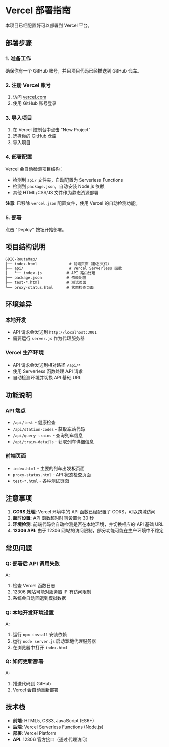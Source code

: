 # Vercel 部署指南

本项目已经配置好可以部署到 Vercel 平台。

## 部署步骤

### 1. 准备工作
确保你有一个 GitHub 账号，并且项目代码已经推送到 GitHub 仓库。

### 2. 注册 Vercel 账号
1. 访问 [vercel.com](https://vercel.com)
2. 使用 GitHub 账号登录

### 3. 导入项目
1. 在 Vercel 控制台中点击 "New Project"
2. 选择你的 GitHub 仓库
3. 导入项目

### 4. 部署配置
Vercel 会自动检测项目结构：
- 检测到 `api/` 文件夹，自动配置为 Serverless Functions
- 检测到 `package.json`，自动安装 Node.js 依赖
- 其他 HTML/CSS/JS 文件作为静态资源部署

**注意**: 已移除 `vercel.json` 配置文件，使用 Vercel 的自动检测功能。

### 5. 部署
点击 "Deploy" 按钮开始部署。

## 项目结构说明

```txt
GDIC-RouteMap/
├── index.html              # 前端页面（静态文件）
├── api/                    # Vercel Serverless 函数
│   └── index.js           # API 路由处理
├── package.json           # 依赖配置
├── test-*.html            # 测试页面
└── proxy-status.html      # 状态检查页面
```

## 环境差异

### 本地开发
- API 请求会发送到 `http://localhost:3001`
- 需要运行 `server.js` 作为代理服务器

### Vercel 生产环境
- API 请求会发送到相对路径 `/api/*`
- 使用 Serverless 函数处理 API 请求
- 自动检测环境并切换 API 基础 URL

## 功能说明

### API 端点
- `/api/test` - 健康检查
- `/api/station-codes` - 获取车站代码
- `/api/query-trains` - 查询列车信息
- `/api/train-details` - 获取列车详细信息

### 前端页面
- `index.html` - 主要的列车出发板页面
- `proxy-status.html` - API 状态检查页面
- `test-*.html` - 各种测试页面

## 注意事项

1. **CORS 处理**: Vercel 环境中的 API 函数已经配置了 CORS，可以跨域访问
2. **超时设置**: API 函数超时时间设置为 30 秒
3. **环境检测**: 前端代码会自动检测是否在本地环境，并切换相应的 API 基础 URL
4. **12306 API**: 由于 12306 网站的访问限制，部分功能可能在生产环境中不稳定

## 常见问题

### Q: 部署后 API 调用失败
A: 
1. 检查 Vercel 函数日志
2. 12306 网站可能对服务器 IP 有访问限制
3. 系统会自动回退到模拟数据

### Q: 本地开发环境设置
A:
1. 运行 `npm install` 安装依赖
2. 运行 `node server.js` 启动本地代理服务器
3. 在浏览器中打开 `index.html`

### Q: 如何更新部署
A:
1. 推送代码到 GitHub
2. Vercel 会自动重新部署

## 技术栈
- **前端**: HTML5, CSS3, JavaScript (ES6+)
- **后端**: Vercel Serverless Functions (Node.js)
- **部署**: Vercel Platform
- **API**: 12306 官方接口（通过代理访问）
